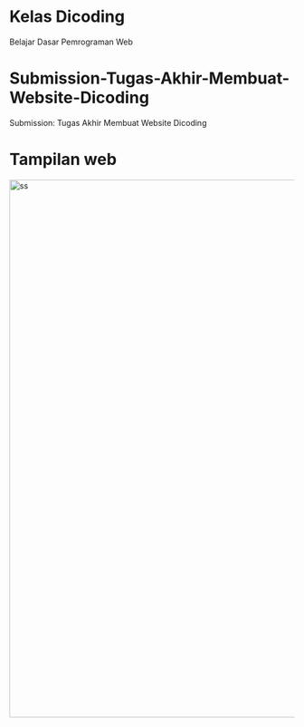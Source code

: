 # Kelas Dicoding
Belajar Dasar Pemrograman Web
# Submission-Tugas-Akhir-Membuat-Website-Dicoding
Submission: Tugas Akhir Membuat Website Dicoding

# Tampilan web
<img width="949" alt="ss" src="https://github.com/TessalonicaPutryAvrylya/Submission-Tugas-Akhir-Membuat-Website-Dicoding/assets/84905315/6dc11c9b-3428-4a98-b828-775d3ac6a302">
